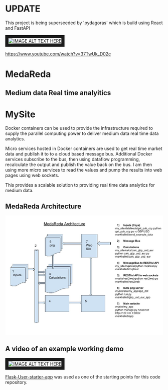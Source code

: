 # UPDATE 
This project is being superseeded by 'pydagoras' which is build using React and FastAPI

<a href="http://www.youtube.com/watch?v=37TwUk_D02c
" target="_blank"><img src="http://img.youtube.com/vi/QW_b3DqW17M/0.jpg" 
alt="IMAGE ALT TEXT HERE" width="960" height="720" border="10" /></a>

https://www.youtube.com/watch?v=37TwUk_D02c

# MedaReda 

## Medium data Real time analyitics

# MySite
Docker containers can be used to provide the infrastructure required to supply the parallel computing power to deliver medium data real time data analytics.

Micro services hosted in Docker containers are used to get real time market data and publish it to to a cloud based message bus. Additional Docker services subscribe to the bus, then using dataflow programming, recalculate the output and publish the value back on the bus. I am then using more micro services to read the values and pump the results into web pages using web sockets.

This provides a scalable solution to providing real time data analytics for medium data.


## MedaReda Architecture
![Alt text](/MedaRedaArch.jpg?raw=true "MedaReda Architecture")


## A video of an example working demo

<a href="http://www.youtube.com/watch?feature=player_embedded&v=QW_b3DqW17M
" target="_blank"><img src="http://img.youtube.com/vi/QW_b3DqW17M/0.jpg" 
alt="IMAGE ALT TEXT HERE" width="960" height="720" border="10" /></a>

[Flask-User-starter-app](https://github.com/lingthio/Flask-User-starter-app) was used as one of the starting points for this code repository.
